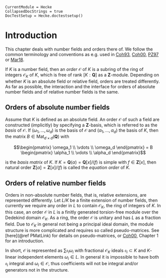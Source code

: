 ```@meta
CurrentModule = Hecke
CollapsedDocStrings = true
DocTestSetup = Hecke.doctestsetup()
```
# Introduction


This chapter deals with number fields and orders there of.
We follow the common terminology and conventions as e.g. used in
[Coh93](@cite), [Coh00](@cite), [PZ97](@cite) or [Mar18](@cite).

If $K$ is a number field, then an *order* $\mathcal
O$ of $K$ is a subring of the ring of integers $\mathcal O_K$ of $K$, which is free
of rank $[K : \mathbf Q]$ as a $\mathbf Z$-module. Depending on whether
$K$ is an absolute field or relative field, orders are treated differently.
As far as possible, the interaction and the interface for orders of absolute number fields
and of relative number fields is the same.

## Orders of absolute number fields

Assume that $K$ is defined as an absolute field.
An order $\mathcal O$ of such a field are constructed (implicitly) by
specifying a $\mathbf Z$-basis, which is referred to as the *basis* of $\mathcal
O$. If $(\omega_1,\dotsc,\omega_d)$ is the basis of $\mathcal O$ and
$(\alpha_1,\dotsc,\alpha_d)$ the basis of $K$, then the
matrix $B \in \operatorname{Mat}_{d \times d}(\mathbf Q)$ with
```math
\begin{pmatrix} \omega_1 \\ \vdots \\ \omega_d \end{pmatrix} = B \begin{pmatrix} \alpha_1 \\ \vdots \\ \alpha_d \end{pmatrix}
```
is the *basis matrix* of $K$.
If $K = \mathbf{Q}(\alpha) = \mathbf{Q}[x]/(f)$ is simple with $f \in
\mathbf{Z}[x]$, then natural order $\mathbf Z[\alpha] = \mathbf{Z}[x]/(f)$ is
called the *equation order* of $K$.

## Orders of relative number fields

Orders in non-absolute number fields, that is, relative extensions, are represented
differently. Let $L/K$ be a finite extension of number fields, then currently
we require any order in $L$ to contain $\mathcal O_K$, the ring
of integers of $K$. In this case, an order $\mathcal O$ in $L$ is a
finitly generated torsion-free module over the Dedekind domain $\mathcal O_K$. As a ring,
the order $\mathcal O$ is unitary and has $L$ as a fraction field.
Due to $\mathcal O_K$ in general not being a principal
ideal domain, the module structure is more complicated
and requires so called pseudo-matrices. See
[here](@ref PMatLink) for details on pseudo-matrices, or [Coh00](@cite),
Chapter 1 for an introduction.

In short, $\mathcal O$ is represented as $\sum \mathfrak a_i \omega_i$
with fractional $\mathcal O_K$ ideals $\mathfrak a_i\subset K$ and
$K$-linear independent elements $\omega_i\in L$. In general
it is impossible to have both $\mathfrak a_i$ integral and
$\omega_i \in \mathcal O$, thus coefficients will not be integral and/or
generators not in the structure.

